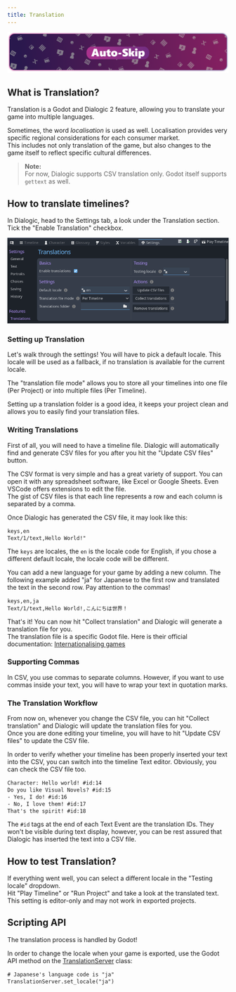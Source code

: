 ```yaml
---
title: Translation
---
```


![header_getting_started](/media/headers/autoskip.png)

## What is Translation?

Translation is a Godot and Dialogic 2 feature, allowing you to translate your game into multiple languages.

Sometimes, the word *localisation* is used as well.
Localisation provides very specific regional considerations for each consumer market.\
This includes not only translation of the game, but also changes to the game itself to reflect specific cultural differences.

> **Note:** \
For now, Dialogic supports CSV translation only.
Godot itself supports `gettext` as well.

## How to translate timelines?

In Dialogic, head to the Settings tab, a look under the Translation section. Tick the "Enable Translation" checkbox.

![translation_settings](/media/translation/translation_settings.png)


### Setting up Translation

Let's walk through the settings! You will have to pick a default locale. This locale will be used as a fallback, if no translation is available for the current locale.

The "translation file mode" allows you to store all your timelines into one file (Per Project) or into multiple files (Per Timeline).

Setting up a translation folder is a good idea, it keeps your project clean and allows you to easily find your translation files.

### Writing Translations

First of all, you will need to have a timeline file. Dialogic will automatically find and generate CSV files for you after you hit the "Update CSV files" button.

The CSV format is very simple and has a great variety of support. You can open it with any spreadsheet software, like Excel or Google Sheets. Even VSCode offers extensions to edit the file.\
The gist of CSV files is that each line represents a row and each column is separated by a comma.

Once Dialogic has generated the CSV file, it may look like this:

```csv
keys,en
Text/1/text,Hello World!"
```

The `keys` are locales, the `en` is the locale code for English, if you chose a different default locale, the locale code will be different.

You can add a new language for your game by adding a new column. The following example added "ja" for Japanese to the first row and translated the text in the second row. Pay attention to the commas!

```csv
keys,en,ja
Text/1/text,Hello World!,こんにちは世界！
```

That's it! You can now hit "Collect translation" and Dialogic will generate a translation file for you.\
The translation file is a specific Godot file. Here is their official documentation: [Internationalising games](https://docs.godotengine.org/en/stable/tutorials/i18n/internationalizing_games.html)

### Supporting Commas

In CSV, you use commas to separate columns. However, if you want to use commas inside your text, you will have to wrap your text in quotation marks.

### The Translation Workflow

From now on, whenever you change the CSV file, you can hit "Collect translation" and Dialogic will update the translation files for you.\
Once you are done editing your timeline, you will have to hit "Update CSV files" to update the CSV file.

In order to verify whether your timeline has been properly inserted your text into the CSV, you can switch into the timeline Text editor. Obviously, you can check the CSV file too.

```
Character: Hello world! #id:14
Do you like Visual Novels? #id:15
- Yes, I do! #id:16
- No, I love them! #id:17
That's the spirit! #id:18
```

The `#id` tags at the end of each Text Event are the translation IDs. They won't be visible during text display, however, you can be rest assured that Dialogic has inserted the text into a CSV file.

## How to test Translation?

If everything went well, you can select a different locale in the "Testing locale" dropdown.\
Hit "Play Timeline" or "Run Project" and take a look at the translated text.\
This setting is editor-only and may not work in exported projects.

## Scripting API

The translation process is handled by Godot!

In order to change the locale when your game is exported, use the Godot API method on the [TranslationServer](https://docs.godotengine.org/en/stable/classes/class_translationserver.html#translationserver) class:


```gdscript
# Japanese's language code is "ja"
TranslationServer.set_locale("ja")
```